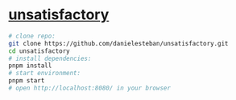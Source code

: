 [unsatisfactory](https://github.com/danielesteban/unsatisfactory)
==

```bash
# clone repo:
git clone https://github.com/danielesteban/unsatisfactory.git
cd unsatisfactory
# install dependencies:
pnpm install
# start environment:
pnpm start
# open http://localhost:8080/ in your browser
```
